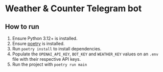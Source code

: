 # Weather & Counter Telegram bot

## How to run

1. Ensure Python 3.12+ is installed.
2. Ensure [poetry](https://python-poetry.org/docs/#installation) is installed.
3. Run `poetry install` to install dependencies.
4. Populate the `OPENAI_API_KEY`, `BOT_KEY` and `WEATHER_KEY` values on an `.env` file with their respective API keys.
5. Run the project with `poetry run main`


